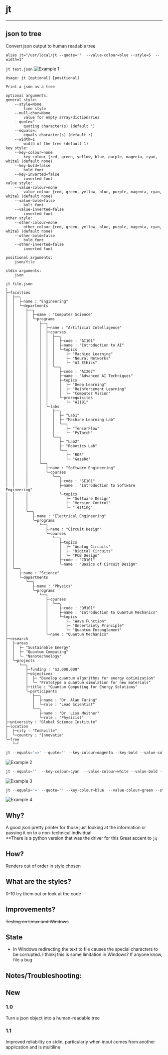 # jt

---
## json to tree

Convert json output to human readable tree

`alias jt="/usr/local/jt --quote=''  --value-colour=blue --style=5  --width=1"`

`jt test.json`
![Example 1](images/example1.png "Example 1")

```console
Usage: jt [optional] [positional]

Print a json as a tree

optional arguments:
general style:
    --style=None
        line style
    --null-char=None
        value for empty array/dictionaries
    --quote="
        quoting character(s) (default ")
    --equals=:
        equals character(s) (default :)
    --width=1
        width of the tree (default 1)
key style:
    --key-colour=none
        key colour {red, green, yellow, blue, purple, magenta, cyan, white} (default none)
    --key-bold=false
        bold font
    --key-inverted=false
        inverted font
value style:
    --value-colour=none
        value colour {red, green, yellow, blue, purple, magenta, cyan, white} (default none)
    --value-bold=false
        bolt font
    --value-inverted=false
        inverted font
other style:
    --other-colour=none
        other colour {red, green, yellow, blue, purple, magenta, cyan, white} (default none)
    --other-bold=false
        bold font
    --other-inverted=false
        inverted font

positional arguments:
	json/file

stdin arguments:
	json
```

```
jt file.json
╮
├─faculties
│  ├──╮
│  │  ├─name : "Engineering"
│  │  ╰─departments
│  │     ├──╮
│  │     │  ├─name : "Computer Science"
│  │     │  ╰─programs
│  │     │     ├──╮
│  │     │     │  ├─name : "Artificial Intelligence"
│  │     │     │  ├─courses
│  │     │     │  │  ├──╮
│  │     │     │  │  │  ├─code : "AI101"
│  │     │     │  │  │  ├─name : "Introduction to AI"
│  │     │     │  │  │  ╰─topics
│  │     │     │  │  │     ├─ "Machine Learning"
│  │     │     │  │  │     ├─ "Neural Networks"
│  │     │     │  │  │     ╰─ "AI Ethics"
│  │     │     │  │  ╰──╮
│  │     │     │  │     ├─code : "AI202"
│  │     │     │  │     ├─name : "Advanced AI Techniques"
│  │     │     │  │     ├─topics
│  │     │     │  │     │  ├─ "Deep Learning"
│  │     │     │  │     │  ├─ "Reinforcement Learning"
│  │     │     │  │     │  ╰─ "Computer Vision"
│  │     │     │  │     ╰─prerequisites
│  │     │     │  │        ╰─ "AI101"
│  │     │     │  ╰─labs
│  │     │     │     ├──╮
│  │     │     │     │  ├─ "Lab1"
│  │     │     │     │  ├─ "Machine Learning Lab"
│  │     │     │     │  ╰──╮
│  │     │     │     │     ├─ "TensorFlow"
│  │     │     │     │     ╰─ "PyTorch"
│  │     │     │     ╰──╮
│  │     │     │        ├─ "Lab2"
│  │     │     │        ├─ "Robotics Lab"
│  │     │     │        ╰──╮
│  │     │     │           ├─ "ROS"
│  │     │     │           ╰─ "Gazebo"
│  │     │     ╰──╮
│  │     │        ├─name : "Software Engineering"
│  │     │        ╰─courses
│  │     │           ╰──╮
│  │     │              ├─code : "SE101"
│  │     │              ├─name : "Introduction to Software Engineering"
│  │     │              ╰─topics
│  │     │                 ├─ "Software Design"
│  │     │                 ├─ "Version Control"
│  │     │                 ╰─ "Testing"
│  │     ╰──╮
│  │        ├─name : "Electrical Engineering"
│  │        ╰─programs
│  │           ╰──╮
│  │              ├─name : "Circuit Design"
│  │              ╰─courses
│  │                 ╰──╮
│  │                    ├─topics
│  │                    │  ├─ "Analog Circuits"
│  │                    │  ├─ "Digital Circuits"
│  │                    │  ╰─ "PCB Design"
│  │                    ├─code : "CD101"
│  │                    ╰─name : "Basics of Circuit Design"
│  ╰──╮
│     ├─name : "Science"
│     ╰─departments
│        ╰──╮
│           ├─name : "Physics"
│           ╰─programs
│              ╰──╮
│                 ├─courses
│                 │  ╰──╮
│                 │     ├─code : "QM101"
│                 │     ├─name : "Introduction to Quantum Mechanics"
│                 │     ╰─topics
│                 │        ├─ "Wave Function"
│                 │        ├─ "Uncertainty Principle"
│                 │        ╰─ "Quantum Entanglement"
│                 ╰─name : "Quantum Mechanics"
├─research
│  ├─areas
│  │  ├─ "Sustainable Energy"
│  │  ├─ "Quantum Computing"
│  │  ╰─ "Nanotechnology"
│  ╰─projects
│     ╰──╮
│        ├─funding : "$2,000,000"
│        ├─objectives
│        │  ├─ "Develop quantum algorithms for energy optimization"
│        │  ╰─ "Prototype a quantum simulation for new materials"
│        ├─title : "Quantum Computing for Energy Solutions"
│        ╰─participants
│           ├──╮
│           │  ├─name : "Dr. Alan Turing"
│           │  ╰─role : "Lead Scientist"
│           ╰──╮
│              ├─name : "Dr. Lisa Meitner"
│              ╰─role : "Physicist"
├─university : "Global Science Institute"
├─location
│  ├─city : "Techville"
│  ╰─country : "Innovatia"
╰─free
   ╰─╯

 ```

```go
jt --equals='=>' --quote='' --key-colour=magenta --key-bold --value-colour=white --value-bold family.json
```
![Example 2](images/example2.png "jt --equals='=>' --quote='' --key-colour=magenta --key-bold --value-colour=white --value-bold family.json")


```go
jt --equals=''  --key-colour=cyan  --value-colour=white --value-bold --style=7 -width=5  family.json
```
![Example 3](images/example3.png "jt --equals=''  --key-colour=cyan  --value-colour=white --value-bold --style=7 -width=5  family.json")


```go
jt --equals='=' --quote='' --key-colour=blue  --value-colour=green --style=8 family.json
```
![Example 4](images/example4.png "jt --equals='=' --quote='' --key-colour=blue  --value-colour=green --style=8 family.json")


## Why?

A good json pretty printer for those just looking at the information or passing it on to a non-technical individual\
**There is a python version that was the driver for this
Great accent to `jq`

## How?
Renders out of order in style chosen

## What are the styles?
0-10 try them out or look at the code

## Improvements?
~~Testing on Linux and Windows~~

## State
- In Windows redirecting the text to file causes the special characters to be corrupted.  I thinkj this is some limitation in Windows?  If anyone know, file a bug

## Notes/Troubleshooting:

## New

### 1.0
Turn a json object into a human-readable tree

### 1.1 
Improved reliability on stdin, particularly when input comes from another application and is multiline
